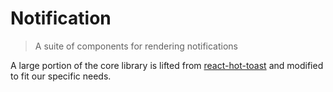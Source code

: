 # Notification

> A suite of components for rendering notifications

A large portion of the core library is lifted from [react-hot-toast](https://react-hot-toast.com/) and modified to fit our specific needs.
